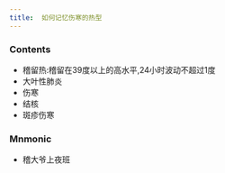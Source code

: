 ```yaml
---
title:  如何记忆伤寒的热型
--- 
```


### Contents
- 稽留热:稽留在39度以上的高水平,24小时波动不超过1度
- 大叶性肺炎
- 伤寒
- 结核
- 斑疹伤寒
### Mnmonic
- 稽大爷上夜班

